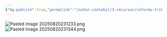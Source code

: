 ```yaml
---
{"dg-publish":true,"permalink":"/setor-contabil/3-recursos/reforma-tributaria/valor-da-operacao/","dgPassFrontmatter":true,"created":"2025-08-20T23:09:56.369-03:00","updated":"2025-08-20T23:13:45.220-03:00"}
---
```


![Pasted image 20250820231233.png](/img/user/4%20ARQUIVOS/Pasted%20image%2020250820231233.png)
![Pasted image 20250820231344.png](/img/user/4%20ARQUIVOS/Pasted%20image%2020250820231344.png)
